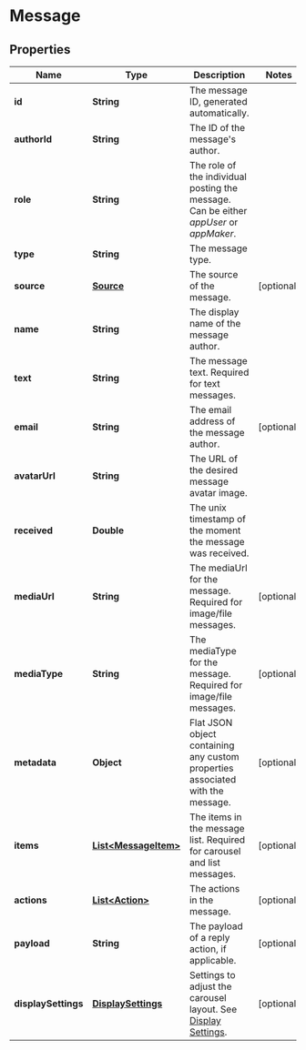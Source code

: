
# Message

## Properties
Name | Type | Description | Notes
------------ | ------------- | ------------- | -------------
**id** | **String** | The message ID, generated automatically. | 
**authorId** | **String** | The ID of the message&#39;s author. | 
**role** | **String** | The role of the individual posting the message. Can be either *appUser* or *appMaker*. | 
**type** | **String** | The message type. | 
**source** | [**Source**](Source.md) | The source of the message. |  [optional]
**name** | **String** | The display name of the message author. | 
**text** | **String** | The message text. Required for text messages.  | 
**email** | **String** | The email address of the message author. |  [optional]
**avatarUrl** | **String** | The URL of the desired message avatar image. | 
**received** | **Double** | The unix timestamp of the moment the message was received. | 
**mediaUrl** | **String** | The mediaUrl for the message. Required for image/file messages.  |  [optional]
**mediaType** | **String** | The mediaType for the message. Required for image/file messages.  |  [optional]
**metadata** | **Object** | Flat JSON object containing any custom properties associated with the message. |  [optional]
**items** | [**List&lt;MessageItem&gt;**](MessageItem.md) | The items in the message list. Required for carousel and list messages.  |  [optional]
**actions** | [**List&lt;Action&gt;**](Action.md) | The actions in the message. |  [optional]
**payload** | **String** | The payload of a reply action, if applicable. |  [optional]
**displaySettings** | [**DisplaySettings**](DisplaySettings.md) | Settings to adjust the carousel layout. See [Display Settings](https://docs.smooch.io/rest/#display-settings). |  [optional]



